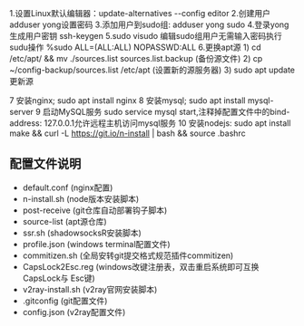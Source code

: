1.设置Linux默认编辑器：update-alternatives --config editor
2.创建用户adduser yong设置密码
3.添加用户到sudo组: adduser yong sudo 
4.登录yong生成用户密钥 ssh-keygen
5.sudo visudo 编辑sudo组用户无需输入密码执行sudu操作 %sudo ALL=(ALL:ALL) NOPASSWD:ALL
6.更换apt源
    1) cd /etc/apt/ && mv ./sources.list sources.list.backup (备份源文件)
    2) cp ~/config-backup/sources.list /etc/apt (设置新的源服务器)
    3) sudo apt update 更新源

7 安装nginx; sudo apt install nginx
8 安装mysql; sudo apt install mysql-server
9 启动MySQL服务 sudo service mysql start,注释掉配置文件中的bind-address: 127.0.0.1允许远程主机访问mysql服务
10 安装nodejs:  sudo apt install make && curl -L https://git.io/n-install | bash && source .bashrc

## 配置文件说明
- default.conf (nginx配置)
- n-install.sh (node版本安装脚本)
- post-receive (git仓库自动部署钩子脚本)
- source-list (apt源仓库)
- ssr.sh (shadowsocksR安装脚本)
- profile.json (windows terminal配置文件)
- commitizen.sh (全局安转git提交格式规范插件commitizen)
- CapsLock2Esc.reg (windows改键注册表，双击重启系统即可互换 CapsLock与 Esc键)
- v2ray-install.sh (v2ray官网安装脚本)
- .gitconfig (git配置文件)
- config.json (v2ray配置文件)
